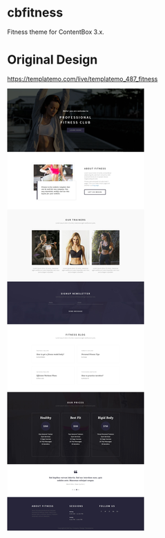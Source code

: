 # cbfitness
Fitness theme for ContentBox 3.x.

# Original Design
https://templatemo.com/live/templatemo_487_fitness


<img src="https://raw.githubusercontent.com/LucidSolutions/cbfitness/master/screenshot.png" class="img-responsive">
